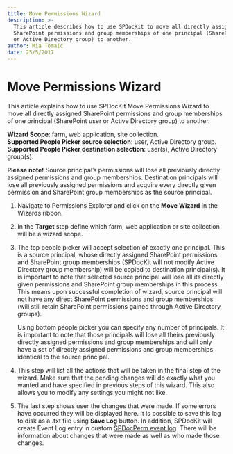 ```yaml
---
title: Move Permissions Wizard
description: >-
  This article describes how to use SPDocKit to move all directly assigned
  SharePoint permissions and group memberships of one principal (SharePoint user
  or Active Directory group) to another.
author: Mia Tomaić
date: 25/5/2017
---
```


# Move Permissions Wizard

This article explains how to use SPDocKit Move Permissions Wizard to move all directly assigned SharePoint permissions and group memberships of one principal \(SharePoint user or Active Directory group\) to another.

**Wizard Scope**: farm, web application, site collection.  
**Supported People Picker source selection**: user, Active Directory group.  
**Supported People Picker destination selection**: user\(s\), Active Directory group\(s\).

**Please note!** Source principal’s permissions will lose all previously directly assigned permissions and group memberships. Destination principals will lose all previously assigned permissions and acquire every directly given permission and SharePoint group memberships as the source principal.

1. Navigate to Permissions Explorer and click on the **Move Wizard** in the Wizards ribbon.
2. In the **Target** step define which farm, web application or site collection will be a wizard scope.
3. The top people picker will accept selection of exactly one principal. This is a source principal, whose directly assigned SharePoint permissions and SharePoint group memberships \(SPDocKit will not modify Active Directory group membership\) will be copied to destination principal\(s\). It is important to note that selected source principal will lose all its directly given permissions and SharePoint group memberships in this process. This means upon successful completion of wizard, source principal will not have any direct SharePoint permissions and group memberships \(will still retain SharePoint permissions gained through Active Directory groups\).

   Using bottom people picker you can specify any number of principals. It is important to note that those principals will lose all theirs previously directly assigned permissions and group memberships and will only have a set of directly assigned permissions and group memberships identical to the source principal.

4. This step will list all the actions that will be taken in the final step of the wizard. Make sure that the pending changes will do exactly what you wanted and have specified in previous steps of this wizard. This also allows you to modify any settings you might not like.
5. The last step shows user the changes that were made. If some errors have occurred they will be displayed here. It is possible to save this log to disk as a .txt file using **Save Log** button. In addition, SPDocKit will create Event Log entry in custom [SPDocPerm event log](https://github.com/SysKitTeam/docs-spdockit/tree/8189b9511feae817c534664a254f80f907d19119/manage-sharepoint-permissions/manage-sharepoint-permissions/spdockit-permission-management-event-log.md). There will be information about changes that were made as well as who made those changes.

